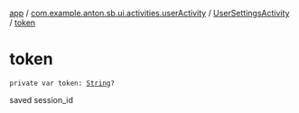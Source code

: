 [app](../../index.md) / [com.example.anton.sb.ui.activities.userActivity](../index.md) / [UserSettingsActivity](index.md) / [token](./token.md)

# token

`private var token: `[`String`](https://kotlinlang.org/api/latest/jvm/stdlib/kotlin/-string/index.html)`?`

saved session_id

